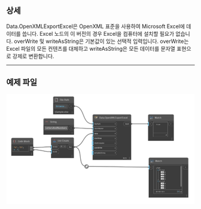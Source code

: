 ## 상세
Data.OpenXMLExportExcel은 OpenXML 표준을 사용하여 Microsoft Excel에 데이터를 씁니다. Excel 노드의 이 버전의 경우 Excel을 컴퓨터에 설치할 필요가 없습니다. overWrite 및 writeAsString은 기본값이 있는 선택적 입력입니다. overWrite는 Excel 파일의 모든 컨텐츠를 대체하고 writeAsString은 모든 데이터를 문자열 표현으로 강제로 변환합니다.
___
## 예제 파일

![Data.OpenXMLExportExcel](./DSOffice.Data.OpenXMLExportExcel_img.png)
